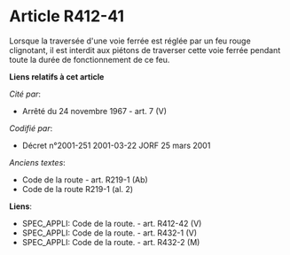 # Article R412-41

Lorsque la traversée d'une voie ferrée est réglée par un feu rouge clignotant, il est interdit aux piétons de traverser cette
voie ferrée pendant toute la durée de fonctionnement de ce feu.

**Liens relatifs à cet article**

_Cité par_:

  - Arrêté du 24 novembre 1967 - art. 7 (V)

_Codifié par_:

  - Décret n°2001-251 2001-03-22 JORF 25 mars 2001

_Anciens textes_:

  - Code de la route - art. R219-1 (Ab)
  - Code de la route R219-1 (al. 2)

**Liens**:

  - SPEC_APPLI: Code de la route. - art. R412-42 (V)
  - SPEC_APPLI: Code de la route. - art. R432-1 (V)
  - SPEC_APPLI: Code de la route. - art. R432-2 (M)

